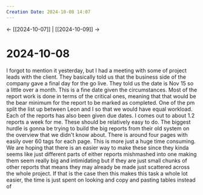 ```yaml
---
Creation Date: 2024-10-08 14:07
---
```


<- [[2024-10-07]] | [[2024-10-09]]  ->

# 2024-10-08
I forgot to mention it yesterday, but I had a meeting with some of project leads with the client. They basically told us that the business side of the company gave a final day for the go live. They told us the date is Nov 15 so a little over a month. This is a fine date given the circumstances. Most of the report work is done in terms of the critical ones, meaning that that would be the bear minimum for the report to be marked as completed. One of the pm split the list up between Leon and I so that we would have equal workload. Each of the reports has also been given due dates. I comes out to about 1.2 reports a week for me. These should be relatively easy to do. The biggest hurdle is gonna be trying to build the big reports from their old system on the overview that we didn't know about. There is around four pages with easily over 60 tags for each page. This is more just a huge time consuming. We are hoping that there is an easier way to make these since they kinda seems like just different parts of either reports mishmashed into one making them seem really big and intimidating but if they are just small chunks of other reports that means they may already be made just scattered across the whole project. If that is the case then this makes this task a whole lot easier, the time is just spent on looking and copy and pasting tables instead of 